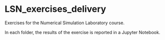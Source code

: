 # LSN_exercises_delivery

Exercises for the Numerical Simulation Laboratory course.

In each folder, the results of the exercise is reported in a Jupyter Notebook.
